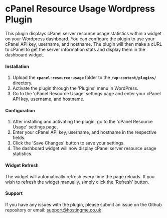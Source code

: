 # **cPanel Resource Usage Wordpress Plugin**

This plugin displays cPanel server resource usage statistics within a widget on your Wordpress dashboard. You can configure the plugin to use your cPanel API key, username, and hostname. The plugin will then make a cURL to cPanel to get the server information stats and display them in the dashboard widget.

#### Installation
1. Upload the **`cpanel-resource-usage`** folder to the **`/wp-content/plugins/`** directory.
1. Activate the plugin through the 'Plugins' menu in WordPress.
1. Go to the 'cPanel Resource Usage' settings page and enter your cPanel API key, username, and hostname.

#### Configuration
1. After installing and activating the plugin, go to the 'cPanel Resource Usage' settings page.
1. Enter your cPanel API key, username, and hostname in the respective fields.
1. Click the 'Save Changes' button to save your settings.
1. The dashboard widget will now display cPanel server resource usage statistics.

#### Widget Refresh
The widget will automatically refresh every time the page reloads. If you wish to refresh the widget manually, simply click the 'Refresh' button.

#### Support
If you have any issues with the plugin, please submit an issue on the Github repository or email: support@hostingme.co.uk
